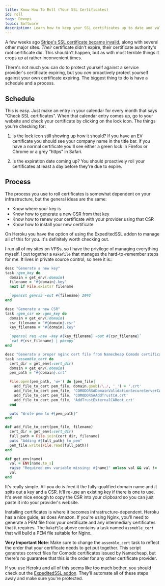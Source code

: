 ```yaml
---
title: Know How To Roll (Your SSL Certificates)
id: roll
tags: Devops
topic: Software
description: Learn how to keep your SSL certificates up to date and valid.
---
```


A few weeks ago [Stripe's SSL certificate became invalid](https://twitter.com/stripestatus/status/493137783595073537), along with several other major sites. *Their* certificate didn't expire, their certificate authority's root certificate did. This shouldn't happen, but as with most terrible things it crops up at rather inconvenient times.

There's not much you can do to protect yourself against a service provider's certificate expiring, but you *can* proactively protect yourself against your own certificate expiring. The biggest thing to do is have a schedule and a process.

## Schedule

This is easy. Just make an entry in your calendar for every month that says "Check SSL certificates". When that calendar entry comes up, go to your website and check your certificate by clicking on the lock icon. The things you're checking for:

1. Is the lock icon still showing up how it should? If you have an EV certificate you should see your company name in the title bar. If you have a normal certificate you'll see either a green lock in Firefox or Chrome or a grey "https" in Safari.

2. Is the expiration date coming up? You should proactively roll your certificates at least a day before they're due to expire.

## Process

The process you use to roll certificates is somewhat dependent on your infrastructure, but the general ideas are the same:

* Know where your key is
* Know how to generate a new CSR from that key
* Know how to renew your certificate with your provider using that CSR
* Know how to install your new certificate

On Heroku you have the option of using the ExpeditedSSL addon to manage all of this for you. It's definitely worth checking out.

I run all of my sites on VPSs, so I have the privilege of managing everything myself. I put together a `Rakefile` that manages the hard-to-remember steps for me. It lives in private source control, so here it is::

```ruby
desc "Generate a new key"
task :gen_key do
  domain = get_env(:domain)
  filename = "#{domain}.key"
  next if File.exists? filename

  `openssl genrsa -out #{filename} 2048`
end

desc "Generate a new CSR"
task :gen_csr => :gen_key do
  domain = get_env(:domain)
  csr_filename = "#{domain}.csr"
  key_filename = "#{domain}.key"

  `openssl req -new -key #{key_filename} -out #{csr_filename}`
  `cat #{csr_filename} | pbcopy`
end

desc "Generate a proper nginx cert file from Namecheap Comodo certificate download"
task :assemble_cert do
  cert_dir = get_env(:cert_dir)
  domain = get_env(:domain)
  pem_path = "#{domain}.crt"

  File.open(pem_path, 'w+') do |pem_file|
    add_file_to_cert pem_file, domain.gsub(/\./, '_') + '.crt'
    add_file_to_cert pem_file, 'COMODORSADomainValidationSecureServerCA.crt'
    add_file_to_cert pem_file, 'COMODORSAAddTrustCA.crt'
    add_file_to_cert pem_file, 'AddTrustExternalCARoot.crt'
  end

  puts "Wrote pem to #{pem_path}"
end

def add_file_to_cert(pem_file, filename)
  cert_dir = get_env(:cert_dir)
  full_path = File.join(cert_dir, filename)
  puts "Adding #{full_path} to pem"
  pem_file.write(File.read(full_path))
end

def get_env(name)
  val = ENV[name.to_s]
  raise "Required env variable missing: #{name}" unless val && val != ''
  val
end
```

It's really simple. All you do is feed it the fully-qualified domain name and it spits out a key and a CSR. It'll re-use an existing key if there is one to use. It's even nice enough to copy the CSR into your clipboard so you can just paste it into your provider's website.

Installing certificates is where it becomes infrastructure-dependent. Heroku has a nice guide, as does Amazon. If you're using Nginx, you'll need to generate a PEM file from your certificate and any intermediary certificates that it requires. The `Rakefile` above contains a task named `assmeble_cert` that will build a PEM file suitable for Nginx.

**Very Important Note**: Make sure to change the `assemble_cert` task to reflect the order that your certificate needs to get put together. This script generates correct files for Comodo certificates issued by Namecheap, but there's no guarantee that this is the order for any other certificate provider.

If you use Heroku and all of this seems like too much bother, you should check out the [ExpeditedSSL addon](https://www.expeditedssl.com). They'll automate all of these steps away and make sure you're protected.
